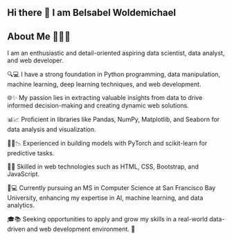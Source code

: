 ## Hi there 👋 I am Belsabel Woldemichael 

## About Me 👩🏽‍💻
I am an enthusiastic and detail-oriented aspiring data scientist, data analyst, and web developer.  

🔍💻 I have a strong foundation in Python programming, data manipulation, machine learning, deep learning techniques, and web development.   

🌐✨ My passion lies in extracting valuable insights from data to drive informed decision-making and creating dynamic web solutions. 

📊📈 Proficient in libraries like Pandas, NumPy, Matplotlib, and Seaborn for data analysis and visualization. 

🐼🔢📉 Experienced in building models with PyTorch and scikit-learn for predictive tasks. 

🧠🤖 Skilled in web technologies such as HTML, CSS, Bootstrap, and JavaScript. 

🌟💻 Currently pursuing an MS in Computer Science at San Francisco Bay University, enhancing my expertise in AI, machine learning, and data analytics. 

🎓📚 Seeking opportunities to apply and grow my skills in a real-world data-driven and web development environment. 🚀
